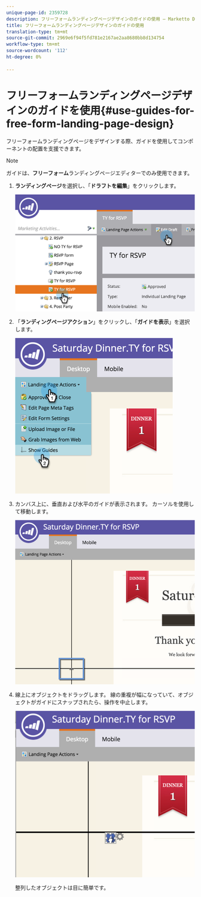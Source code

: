 ```yaml
---
unique-page-id: 2359728
description: フリーフォームランディングページデザインのガイドの使用 — Marketto Docs — 製品ドキュメント
title: フリーフォームランディングページデザインのガイドの使用
translation-type: tm+mt
source-git-commit: 2969e6f94f5fd781e2167ae2aa8680bb8d134754
workflow-type: tm+mt
source-wordcount: '112'
ht-degree: 0%

---
```



# フリーフォームランディングページデザインのガイドを使用{#use-guides-for-free-form-landing-page-design}

フリーフォームランディングページをデザインする際、ガイドを使用してコンポーネントの配置を支援できます。

>[!NOTE]
>
>ガイドは、**フリーフォーム**&#x200B;ランディングページエディターでのみ使用できます。

1. **ランディングページ**&#x200B;を選択し、「**ドラフトを編集**」をクリックします。

   ![](assets/image2015-5-20-14-3a10-3a9.png)

1. 「**ランディングページアクション**」をクリックし、「**ガイドを表示**」を選択します。

   ![](assets/image2015-5-20-14-3a12-3a15.png)

1. カンバス上に、垂直および水平のガイドが表示されます。 カーソルを使用して移動します。

   ![](assets/image2015-5-20-14-3a15-3a9.png)

1. 線上にオブジェクトをドラッグします。 線の重複が幅になっていて、オブジェクトがガイドにスナップされたら、操作を中止します。

   ![](assets/image2015-5-20-14-3a17-3a24.png)

   整列したオブジェクトは目に簡単です。
